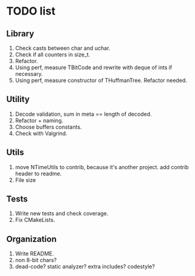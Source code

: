 # TODO list

## Library
1. Check casts between char and uchar.
2. Check if all counters in size_t.
3. Refactor.
4. Using perf, measure TBitCode and rewrite with deque of ints if necessary.
5. Using perf, measure constructor of THuffmanTree. Refactor needed.

## Utility
1. Decode validation, sum in meta == length of decoded.
2. Refactor + naming.
4. Choose buffers constants.
5. Check with Valgrind.

## Utils
1. move NTimeUtils to contrib, because it's another project. add contrib header to readme.
2. File size

## Tests
1. Write new tests and check coverage.
2. Fix CMakeLists.

## Organization
1. Write README.
2. non 8-bit chars?
3. dead-code? static analyzer? extra includes? codestyle?
